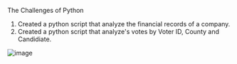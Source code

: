 The Challenges of Python

1.  Created a python script that analyze the financial records of a company.
2.  Created a python script that analyze's votes by Voter ID, County and Candidiate.


![image](https://user-images.githubusercontent.com/120200349/234640899-d1150890-09fe-47f0-8d40-f2947643176d.png)
